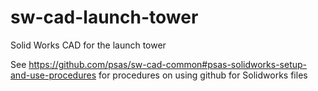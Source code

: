 sw-cad-launch-tower
===================

Solid Works CAD for the launch tower

See https://github.com/psas/sw-cad-common#psas-solidworks-setup-and-use-procedures for procedures on using github for Solidworks files
